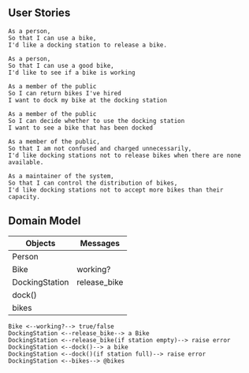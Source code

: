 ## User Stories

```
As a person,
So that I can use a bike,
I'd like a docking station to release a bike.
```

```
As a person,
So that I can use a good bike,
I'd like to see if a bike is working
```

```
As a member of the public
So I can return bikes I've hired
I want to dock my bike at the docking station
```

```
As a member of the public
So I can decide whether to use the docking station
I want to see a bike that has been docked
```

```
As a member of the public,
So that I am not confused and charged unnecessarily,
I'd like docking stations not to release bikes when there are none available.
```

```
As a maintainer of the system,
So that I can control the distribution of bikes,
I'd like docking stations not to accept more bikes than their capacity.
```

## Domain Model

Objects | Messages
--------|---------
Person |
Bike | working?
DockingStation | release_bike
 | dock()
 | bikes

```
Bike <--working?--> true/false
DockingStation <--release_bike--> a Bike
DockingStation <--release_bike(if station empty)--> raise error
DockingStation <--dock()--> a bike
DockingStation <--dock()(if station full)--> raise error
DockingStation <--bikes--> @bikes
```
